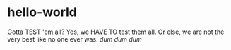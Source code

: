 # hello-world
Gotta TEST 'em all?
Yes, we HAVE TO test them all. Or else, we are not the very best like no one ever was.
*dum* *dum* *dum*
